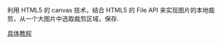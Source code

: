 利用 HTML5 的 canvas 技术，结合 HTML5 的 File API 来实现图片的本地裁剪，从一个大图片中选取裁剪区域，保存.

[具体教程](https://www.lanqiao.cn/courses/363)
